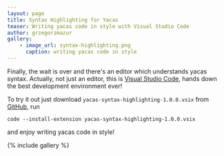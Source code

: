 ```yaml
---
layout: page
title: Syntax Highlighting for Yacas
teaser: Writing yacas code in style with Visual Studio Code
author: grzegorzmazur
gallery:
    - image_url: syntax-highlighting.png
      caption: writing yacas code in style
---
```

Finally, the wait is over and there's an editor which understands yacas syntax.
Actually, not just an editor, this is [Visual Studio
Code](https://code.visualstudio.com/), hands down the best development
environment ever!

To try it out just download `yacas-syntax-highlighting-1.0.0.vsix` from
[GitHub](https://github.com/grzegorzmazur/yacas-syntax-highlighting/releases),
run
```
code --install-extension yacas-syntax-highlighting-1.0.0.vsix
```
and enjoy writing yacas code in style!

{% include gallery %}